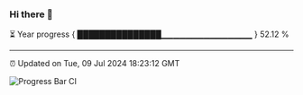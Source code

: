 ### Hi there 👋

⏳ Year progress { ███████████████▁▁▁▁▁▁▁▁▁▁▁▁▁▁▁ } 52.12 %

---

⏰ Updated on Tue, 09 Jul 2024 18:23:12 GMT

![Progress Bar CI](https://github.com/liununu/liununu/workflows/Progress%20Bar%20CI/badge.svg)
